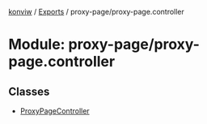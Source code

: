 [konviw]() / [Exports](../modules.md) / proxy-page/proxy-page.controller

# Module: proxy-page/proxy-page.controller

## Classes

- [ProxyPageController](../classes/proxy_page_proxy_page_controller.proxypagecontroller.md)
